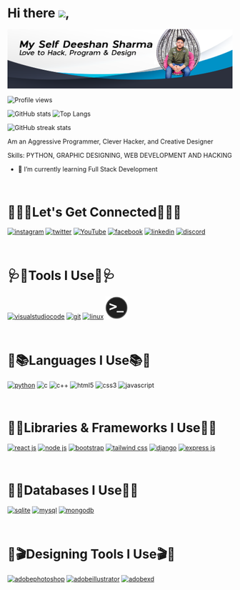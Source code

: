 
# Hi there <img src="https://media.giphy.com/media/hvRJCLFzcasrR4ia7z/giphy.gif" width="25px"></a>,

<img src="https://raw.githubusercontent.com/DeeshanSharma/DeeshanSharma/master/Banner.png" alt="Banner Image About Deeshan Sharma">

![Profile views](https://gpvc.arturio.dev/DeeshanSharma)

![GitHub stats](https://github-readme-stats.vercel.app/api?username=DeeshanSharma&show_icons=true&count_private=true&theme=react)
![Top Langs](https://github-readme-stats.vercel.app/api/top-langs/?username=DeeshanSharma&layout=compact&theme=react)

![GitHub streak stats](https://github-readme-streak-stats.herokuapp.com/?user=DeeshanSharma&theme=dark)

Am an Aggressive Programmer, Clever Hacker, and Creative Designer

Skills: PYTHON, GRAPHIC DESIGNING, WEB DEVELOPMENT AND HACKING

- 🌱 I’m currently learning Full Stack Development

<br />

# 🤘🏻🥳Let's Get Connected🥳🤘🏻
[<img src='https://www.vectorlogo.zone/logos/instagram/instagram-icon.svg' alt='instagram' height='50'>](https://www.instagram.com/i_am___unknown__)   [<img src='https://www.vectorlogo.zone/logos/twitter/twitter-official.svg' alt='twitter' height='50'>](https://twitter.com/DeeshanSharma_)   [<img src='https://www.vectorlogo.zone/logos/youtube/youtube-icon.svg' alt='YouTube' height='54'>](https://www.youtube.com/c/TechTeach_ds)   [<img src='https://www.vectorlogo.zone/logos/facebook/facebook-icon.svg' alt='facebook' height='50'>](https://www.facebook.com/deeshan.sharma)   [<img src='https://www.vectorlogo.zone/logos/linkedin/linkedin-icon.svg' alt='linkedin' height='50'>](https://www.linkedin.com/in/deeshansharma)   [<img src='https://www.vectorlogo.zone/logos/discordapp/discordapp-icon.svg' alt='discord' height='50'>](https://discord.gg/JMQ5Nwe)  

<br />

# 🩺🔨Tools I Use🔨🩺
[<img src='https://www.vectorlogo.zone/logos/visualstudio_code/visualstudio_code-icon.svg' alt='visualstudiocode' height='50'>](https://code.visualstudio.com)   [<img src='https://www.vectorlogo.zone/logos/git-scm/git-scm-icon.svg' alt='git' height='50'>](https://git-scm.com)   [<img src='https://devicons.github.io/devicon/devicon.git/icons/linux/linux-original.svg' alt='linux' height='50'>](https://www.kali.org)   [<img src="https://raw.githubusercontent.com/github/explore/80688e429a7d4ef2fca1e82350fe8e3517d3494d/topics/terminal/terminal.png" alt="Terminal" width="50px">](https://www.microsoft.com/en-us/p/windows-terminal/9n0dx20hk701)

<br />

# 📑📚Languages I Use📚📑
[<img src='https://www.vectorlogo.zone/logos/python/python-icon.svg' alt='python' height='50'>](https://www.python.org)   <img src='https://devicons.github.io/devicon/devicon.git/icons/c/c-original.svg' alt='c' height='55'>  <img src='https://devicons.github.io/devicon/devicon.git/icons/cplusplus/cplusplus-original.svg' alt='c++' height='55'>   <img src='https://www.vectorlogo.zone/logos/w3_html5/w3_html5-icon.svg' alt='html5' height='50'>  <img src='https://devicons.github.io/devicon/devicon.git/icons/css3/css3-original-wordmark.svg' alt='css3' height='60'>  <img src='https://devicons.github.io/devicon/devicon.git/icons/javascript/javascript-original.svg' alt='javascript' height='50'> 

<br />

# 🔬🧩Libraries & Frameworks I Use🧩🔬
[<img src='https://www.vectorlogo.zone/logos/reactjs/reactjs-icon.svg' alt='react js' height='50'>](https://reactjs.org)   [<img src='https://www.vectorlogo.zone/logos/nodejs/nodejs-icon.svg' alt='node js' height='50'>](https://nodejs.org)   [<img src='https://devicons.github.io/devicon/devicon.git/icons/bootstrap/bootstrap-plain.svg' alt='bootstrap' height='50'>](https://getbootstrap.com)  [<img src='https://www.vectorlogo.zone/logos/tailwindcss/tailwindcss-icon.svg' alt='tailwind css' height='50'>](https://tailwindcss.com)   [<img src='https://devicons.github.io/devicon/devicon.git/icons/django/django-original.svg' alt='django' width='60'>](https://www.djangoproject.com)  [<img src='https://devicons.github.io/devicon/devicon.git/icons/express/express-original-wordmark.svg' alt='express js' width='70'>](https://expressjs.com)

<br />

# 🔩🧬Databases I Use🧬🔩
[<img src='https://www.vectorlogo.zone/logos/sqlite/sqlite-icon.svg' alt='sqlite' height='50'>](https://www.sqlite.org)  [<img src='https://www.vectorlogo.zone/logos/mysql/mysql-official.svg' alt='mysql' height='50'>](https://www.mysql.com)  [<img src='https://www.vectorlogo.zone/logos/mongodb/mongodb-icon.svg' alt='mongodb' height='50'>](https://www.mongodb.com) 

<br />

# 📐🎬Designing Tools I Use🎬📐
[<img src='https://seeklogo.com/images/A/adobe-photoshop-cc-logo-CBD0AAA3A7-seeklogo.com.png' alt='adobephotoshop' height='50'>](https://www.adobe.com/in/products/photoshop.html)   [<img src='https://www.vectorlogo.zone/logos/adobe_illustrator/adobe_illustrator-icon.svg' alt='adobeillustrator' height='50'>](https://www.adobe.com/in/products/illustrator.html)   [<img src='https://cdn.worldvectorlogo.com/logos/adobe-xd.svg' alt='adobexd' height='50'>](https://www.adobe.com/in/products/xd.html)
